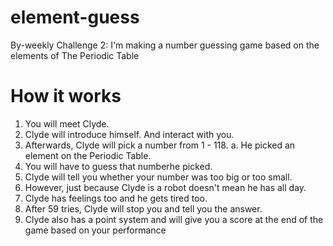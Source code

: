 # element-guess
By-weekly Challenge 2:  I'm making a number guessing game based on the elements of The Periodic Table
# How it works
1. You will meet Clyde.
2. Clyde will introduce himself. And interact with you.
3. Afterwards,  Clyde will pick a number from 1 - 118.
	a. He picked an element on the Periodic Table.
4. You will have to guess that numberhe picked.
5. Clyde will tell you whether your number was too big or too small.
6. However, just because Clyde is a robot doesn't mean he has all day.
7. Clyde has feelings too and he gets tired too.
7. After 59 tries, Clyde will stop you and tell you the answer.
8. Clyde also has a point system and will give you a score at the end of the game based on your performance
